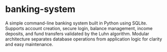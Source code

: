 # banking-system
A simple command-line banking system built in Python using SQLite. Supports account creation, secure login, balance management, income deposits, and fund transfers validated by the Luhn algorithm. Modular architecture separates database operations from application logic for clarity and easy maintenance.
